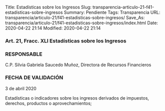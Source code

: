 Title: Estadísticas sobre los Ingresos
Slug: transparencia-articulo-21-f41-estadisticas-sobre-ingresos
Summary: Pendiente
Tags: Transparencia
URL: transparencia/articulo-21/f41-estadisticas-sobre-ingresos/
Save_As: transparencia/articulo-21/f41-estadisticas-sobre-ingresos/index.html
Date: 2020-04-22 21:14
Modified: 2020-04-22 21:14


### Art. 21, Fracc. XLI Estadísticas sobre los Ingresos

### RESPONSABLE

C.P. Silvia Gabriela Saucedo Muñoz, Directora de Recursos Financieros

### FECHA DE VALIDACIÓN

3 de abril 2020

Estadísticas o indicadores sobre los ingresos derivados de impuestos, derechos, productos o aprovechamientos;



